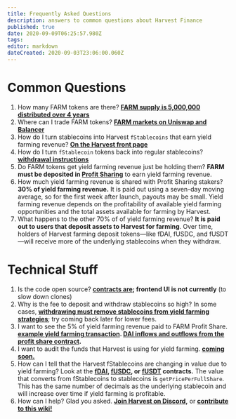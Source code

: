 ```yaml
---
title: Frequently Asked Questions
description: answers to common questions about Harvest Finance
published: true
date: 2020-09-09T06:25:57.980Z
tags: 
editor: markdown
dateCreated: 2020-09-03T23:06:00.060Z
---
```





# Common Questions

1. How many FARM tokens are there? **[FARM supply is 5,000,000 distributed over 4 years](/supply)**
2. Where can I trade FARM tokens? **[FARM markets on Uniswap and Balancer](/trade)**
3. How do I turn stablecoins into Harvest `fStablecoins` that earn yield farming revenue? **[On the Harvest front page](https://harvest.finance/)**
2. How do I turn `fStablecoin` tokens back into regular stablecoins? **[withdrawal instructions](/stakedrop#removing-tokens-from-farming)**
4. Do FARM tokens get yield farming revenue just be holding them?  **FARM must be deposited in [Profit Sharing](https://harvest.finance/earn)** to earn yield farming revenue.
5. How much yield farming revenue is shared with Profit Sharing stakers? **30% of yield farming revenue.** It is paid out using a seven-day moving average, so for the first week after launch, payouts may be small.  Yield farming revenue depends on the profitability of available yield farming opportunities and the total assets available for farming by Harvest.
6. What happens to the other 70% of of yield farming revenue?  **It is paid out to users that deposit assets to Harvest for farming**.  Over time, holders of Harvest farming deposit tokens—like fDAI, fUSDC, and fUSDT—will receive more of the underlying stablecoins when they withdraw.


# Technical Stuff

1. Is the code open source? **[contracts are](https://github.com/harvest-finance/harvest); frontend UI is not currently** (to slow down clones)
2. Why is the fee to deposit and withdraw stablecoins so high?  In some cases, **[withdrawing must remove stablecoins from yield farming strategies](/stakedrop#removing-tokens-from-farming)**; try coming back later for lower fees.
3. I want to see the 5% of yield farming revenue paid to FARM Profit Share.  **[example yield farming transaction](https://etherscan.io/tx/0xabd90485e1c558a25b1f8a7f04f338bc5d32151aaa72a2468b739dcf5442d07e). [DAI inflows and outflows from the profit share contract](https://etherscan.io/token/0x6b175474e89094c44da98b954eedeac495271d0f?a=0xae024f29c26d6f71ec71658b1980189956b0546d).**
4.  I want to audit the funds that Harvest is using for yield farming. **[coming soon.](/tvl)**
5.  How can I tell that the Harvest fStablecoins are changing in value due to yield farming? Look at the **[fDAI][es-fdai], [fUSDC][es-fusdc], or [fUSDT][es-fusdt] contracts.** The value that converts from fStablecoins to stablecoins is `getPricePerFullShare`. This has the same number of decimals as the underlying stablecoin and will increase over time if yield farming is profitable.
6. How can I help?  Glad you asked.  **[Join Harvest on Discord](/team),** or **[contribute to this wiki!](/contribute)**


[es-fdai]: https://etherscan.io/address/0xe85c8581e60d7cd32bbfd86303d2a4fa6a951dac#readContract
[es-pool-fdai]: https://etherscan.io/address/0xF9E5f9024c2f3f2908A1d0e7272861a767C9484b#readContract
[es-fusdc]: https://etherscan.io/address/0xc3f7ffb5d5869b3ade9448d094d81b0521e8326f#readContract
[es-pool-fusdc]: https://etherscan.io/address/0xE1f9A3EE001a2EcC906E8de637DBf20BB2d44633#readContract
[es-fusdt]: https://etherscan.io/address/0xc7ee21406bb581e741fbb8b21f213188433d9f2f#readContract
[es-pool-fusdt]: https://etherscan.io/address/0x5bd997039FFF16F653EF15D1428F2C791519f58d#readContract

